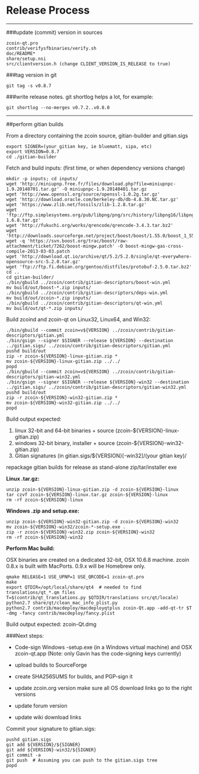 Release Process
====================

* * *

###update (commit) version in sources


	zcoin-qt.pro
	contrib/verifysfbinaries/verify.sh
	doc/README*
	share/setup.nsi
	src/clientversion.h (change CLIENT_VERSION_IS_RELEASE to true)

###tag version in git

	git tag -s v0.8.7

###write release notes. git shortlog helps a lot, for example:

	git shortlog --no-merges v0.7.2..v0.8.0

* * *

##perform gitian builds

 From a directory containing the zcoin source, gitian-builder and gitian.sigs
  
	export SIGNER=(your gitian key, ie bluematt, sipa, etc)
	export VERSION=0.8.7
	cd ./gitian-builder

 Fetch and build inputs: (first time, or when dependency versions change)

	mkdir -p inputs; cd inputs/
	wget 'http://miniupnp.free.fr/files/download.php?file=miniupnpc-1.9.20140701.tar.gz' -O miniupnpc-1.9.20140401.tar.gz
	wget 'http://www.openssl.org/source/openssl-1.0.2g.tar.gz'
	wget 'http://download.oracle.com/berkeley-db/db-4.8.30.NC.tar.gz'
	wget 'https://www.zlib.net/fossils/zlib-1.2.8.tar.gz'
	wget 'ftp://ftp.simplesystems.org/pub/libpng/png/src/history/libpng16/libpng-1.6.8.tar.gz'
	wget 'http://fukuchi.org/works/qrencode/qrencode-3.4.3.tar.bz2'
	wget 'http://downloads.sourceforge.net/project/boost/boost/1.55.0/boost_1_55_0.tar.bz2'
	wget -q 'https://svn.boost.org/trac/boost/raw-attachment/ticket/7262/boost-mingw.patch' -O boost-mingw-gas-cross-compile-2013-03-03.patch
	wget 'http://download.qt.io/archive/qt/5.2/5.2.0/single/qt-everywhere-opensource-src-5.2.0.tar.gz'
	wget 'ftp://ftp.fi.debian.org/gentoo/distfiles/protobuf-2.5.0.tar.bz2'
	cd ..
	cd gitian-builder/
	./bin/gbuild ../zcoin/contrib/gitian-descriptors/boost-win.yml
	mv build/out/boost-*.zip inputs/
	./bin/gbuild ../zcoin/contrib/gitian-descriptors/deps-win.yml
	mv build/out/zcoin-*.zip inputs/
	./bin/gbuild ../zcoin/contrib/gitian-descriptors/qt-win.yml
	mv build/out/qt-*.zip inputs/

 Build zcoind and zcoin-qt on Linux32, Linux64, and Win32:
  
	./bin/gbuild --commit zcoin=v${VERSION} ../zcoin/contrib/gitian-descriptors/gitian.yml
	./bin/gsign --signer $SIGNER --release ${VERSION} --destination ../gitian.sigs/ ../zcoin/contrib/gitian-descriptors/gitian.yml
	pushd build/out
	zip -r zcoin-${VERSION}-linux-gitian.zip *
	mv zcoin-${VERSION}-linux-gitian.zip ../../
	popd
	./bin/gbuild --commit zcoin=v${VERSION} ../zcoin/contrib/gitian-descriptors/gitian-win32.yml
	./bin/gsign --signer $SIGNER --release ${VERSION}-win32 --destination ../gitian.sigs/ ../zcoin/contrib/gitian-descriptors/gitian-win32.yml
	pushd build/out
	zip -r zcoin-${VERSION}-win32-gitian.zip *
	mv zcoin-${VERSION}-win32-gitian.zip ../../
	popd

  Build output expected:

  1. linux 32-bit and 64-bit binaries + source (zcoin-${VERSION}-linux-gitian.zip)
  2. windows 32-bit binary, installer + source (zcoin-${VERSION}-win32-gitian.zip)
  3. Gitian signatures (in gitian.sigs/${VERSION}[-win32]/(your gitian key)/

repackage gitian builds for release as stand-alone zip/tar/installer exe

**Linux .tar.gz:**

	unzip zcoin-${VERSION}-linux-gitian.zip -d zcoin-${VERSION}-linux
	tar czvf zcoin-${VERSION}-linux.tar.gz zcoin-${VERSION}-linux
	rm -rf zcoin-${VERSION}-linux

**Windows .zip and setup.exe:**

	unzip zcoin-${VERSION}-win32-gitian.zip -d zcoin-${VERSION}-win32
	mv zcoin-${VERSION}-win32/zcoin-*-setup.exe .
	zip -r zcoin-${VERSION}-win32.zip zcoin-${VERSION}-win32
	rm -rf zcoin-${VERSION}-win32

**Perform Mac build:**

  OSX binaries are created on a dedicated 32-bit, OSX 10.6.8 machine.
  zcoin 0.8.x is built with MacPorts.  0.9.x will be Homebrew only.

	qmake RELEASE=1 USE_UPNP=1 USE_QRCODE=1 zcoin-qt.pro
	make
	export QTDIR=/opt/local/share/qt4  # needed to find translations/qt_*.qm files
	T=$(contrib/qt_translations.py $QTDIR/translations src/qt/locale)
	python2.7 share/qt/clean_mac_info_plist.py
	python2.7 contrib/macdeploy/macdeployqtplus zcoin-Qt.app -add-qt-tr $T -dmg -fancy contrib/macdeploy/fancy.plist

 Build output expected: zcoin-Qt.dmg

###Next steps:

* Code-sign Windows -setup.exe (in a Windows virtual machine) and
  OSX zcoin-qt.app (Note: only Gavin has the code-signing keys currently)

* upload builds to SourceForge

* create SHA256SUMS for builds, and PGP-sign it

* update zcoin.org version
  make sure all OS download links go to the right versions

* update forum version

* update wiki download links



Commit your signature to gitian.sigs:

	pushd gitian.sigs
	git add ${VERSION}/${SIGNER}
	git add ${VERSION}-win32/${SIGNER}
	git commit -a
	git push  # Assuming you can push to the gitian.sigs tree
	popd

